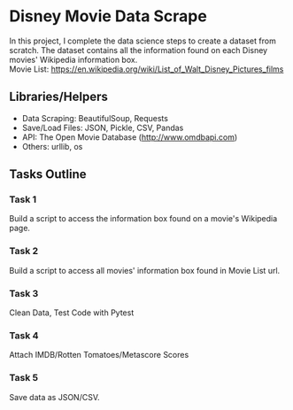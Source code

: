 # Disney Movie Data Scrape
In this project, I complete the data science steps to create a dataset from scratch. The dataset contains all the information found on each Disney movies' Wikipedia information box.
<br /> Movie List: https://en.wikipedia.org/wiki/List_of_Walt_Disney_Pictures_films

## Libraries/Helpers
- Data Scraping: BeautifulSoup, Requests
- Save/Load Files: JSON, Pickle, CSV, Pandas
- API: The Open Movie Database (http://www.omdbapi.com)
- Others: urllib, os

## Tasks Outline
### Task 1
Build a script to access the information box found on a movie's Wikipedia page. 
### Task 2
Build a script to access all movies' information box found in Movie List url.
### Task 3
Clean Data, Test Code with Pytest
### Task 4
Attach IMDB/Rotten Tomatoes/Metascore Scores
### Task 5
Save data as JSON/CSV.
